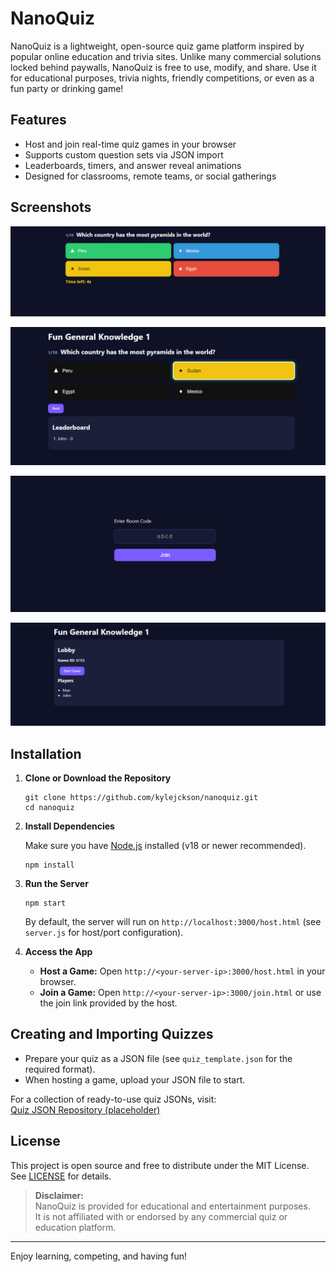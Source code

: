 # NanoQuiz

NanoQuiz is a lightweight, open-source quiz game platform inspired by popular online education and trivia sites. Unlike many commercial solutions locked behind paywalls, NanoQuiz is free to use, modify, and share. Use it for educational purposes, trivia nights, friendly competitions, or even as a fun party or drinking game!

## Features

- Host and join real-time quiz games in your browser
- Supports custom question sets via JSON import
- Leaderboards, timers, and answer reveal animations
- Designed for classrooms, remote teams, or social gatherings

## Screenshots
![Main Quiz](/screenshots/screen3.png?raw=true)

![Main Quiz](/screenshots/screen4.png?raw=true)

![Main Quiz](/screenshots/screen1.png?raw=true)

![Main Quiz](/screenshots/screen2.png?raw=true)

## Installation

1. **Clone or Download the Repository**

   ```
   git clone https://github.com/kylejckson/nanoquiz.git
   cd nanoquiz
   ```

2. **Install Dependencies**

   Make sure you have [Node.js](https://nodejs.org/) installed (v18 or newer recommended).

   ```
   npm install
   ```

3. **Run the Server**

   ```
   npm start
   ```

   By default, the server will run on `http://localhost:3000/host.html` (see `server.js` for host/port configuration).

4. **Access the App**

   - **Host a Game:** Open `http://<your-server-ip>:3000/host.html` in your browser.
   - **Join a Game:** Open `http://<your-server-ip>:3000/join.html` or use the join link provided by the host.

## Creating and Importing Quizzes

- Prepare your quiz as a JSON file (see `quiz_template.json` for the required format).
- When hosting a game, upload your JSON file to start.

For a collection of ready-to-use quiz JSONs, visit:  
[Quiz JSON Repository (placeholder)](https://github.com/kylejckson/nanoquiz-jsons)

## License

This project is open source and free to distribute under the MIT License.  
See [LICENSE](LICENSE) for details.

> **Disclaimer:**  
> NanoQuiz is provided for educational and entertainment purposes.  
> It is not affiliated with or endorsed by any commercial quiz or education platform.

---

Enjoy learning, competing, and having fun!
